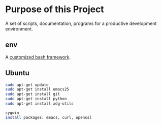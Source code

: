 # Purpose of this Project
A set of scripts, documentation, programs for a productive development environment.

## env
A [customized bash framework](bash/README.md).

## Ubuntu
```bash
sudo apt-get update
sudo apt-get install emacs25
sudo apt-get install git
sudo apt-get install python
sudo apt-get install xdg-utils

cygwin 
install packages: emacs, curl, openssl

```



